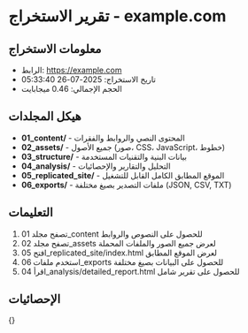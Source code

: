 
# تقرير الاستخراج - example.com

## معلومات الاستخراج
- الرابط: https://example.com
- تاريخ الاستخراج: 2025-07-26 05:33:40
- الحجم الإجمالي: 0.46 ميجابايت

## هيكل المجلدات
- **01_content/** - المحتوى النصي والروابط والفقرات
- **02_assets/** - جميع الأصول (صور، CSS، JavaScript، خطوط)
- **03_structure/** - بيانات البنية والتقنيات المستخدمة
- **04_analysis/** - التحليل والتقارير والإحصائيات
- **05_replicated_site/** - الموقع المطابق الكامل القابل للتشغيل
- **06_exports/** - ملفات التصدير بصيغ مختلفة (JSON, CSV, TXT)

## التعليمات
1. تصفح مجلد 01_content للحصول على النصوص والروابط
2. تصفح مجلد 02_assets لعرض جميع الصور والملفات المحملة
3. افتح 05_replicated_site/index.html لعرض الموقع المطابق
4. استخدم ملفات 06_exports للحصول على البيانات بصيغ مختلفة
5. اقرأ 04_analysis/detailed_report.html للحصول على تقرير شامل

## الإحصائيات
{}
        